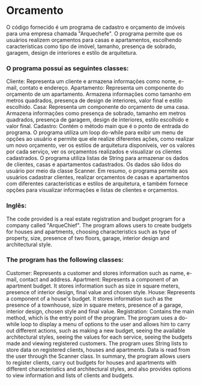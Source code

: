 # Orcamento
O código fornecido é um programa de cadastro e orçamento de imóveis para uma empresa chamada "Arquechefe". O programa permite que os usuários realizem orçamentos para casas e apartamentos, escolhendo características como tipo de imóvel, tamanho, presença de sobrado, garagem, design de interiores e estilo de arquitetura. 

### O programa possui as seguintes classes: 

Cliente: Representa um cliente e armazena informações como nome, e-mail, contato e endereço. Apartamento: Representa um componente do orçamento de um apartamento. Armazena informações como tamanho em metros quadrados, presença de design de interiores, valor final e estilo escolhido. Casa: Representa um componente do orçamento de uma casa. Armazena informações como presença de sobrado, tamanho em metros quadrados, presença de garagem, design de interiores, estilo escolhido e valor final. Cadastro: Contém o método main que é o ponto de entrada do programa. O programa utiliza um loop do-while para exibir um menu de opções ao usuário e permite que ele realize diferentes ações, como realizar um novo orçamento, ver os estilos de arquitetura disponíveis, ver os valores por cada serviço, ver os orçamentos realizados e visualizar os clientes cadastrados. O programa utiliza listas de String para armazenar os dados de clientes, casas e apartamentos cadastrados. Os dados são lidos do usuário por meio da classe Scanner. Em resumo, o programa permite aos usuários cadastrar clientes, realizar orçamentos de casas e apartamentos com diferentes características e estilos de arquitetura, e também fornece opções para visualizar informações e listas de clientes e orçamentos.

### Inglês:

The code provided is a real estate registration and budget program for a company called "ArqueChief". The program allows users to create budgets for houses and apartments, choosing characteristics such as type of property, size, presence of two floors, garage, interior design and architectural style. 
### The program has the following classes: 

Customer: Represents a customer and stores information such as name, e-mail, contact and address. Apartment: Represents a component of an apartment budget. It stores information such as size in square meters, presence of interior design, final value and chosen style. House: Represents a component of a house's budget. It stores information such as the presence of a townhouse, size in square meters, presence of a garage, interior design, chosen style and final value. Registration: Contains the main method, which is the entry point of the program. The program uses a do-while loop to display a menu of options to the user and allows him to carry out different actions, such as making a new budget, seeing the available architectural styles, seeing the values ​​for each service, seeing the budgets made and viewing registered customers. The program uses String lists to store data on registered clients, houses and apartments. Data is read from the user through the Scanner class. In summary, the program allows users to register clients, carry out budgets for houses and apartments with different characteristics and architectural styles, and also provides options to view information and lists of clients and budgets.
